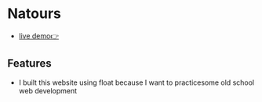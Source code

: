 
# Natours

- [live demo👉](https://natours-fathy.netlify.app/)



## Features

- I built this website using float because I want to practicesome old school web development

